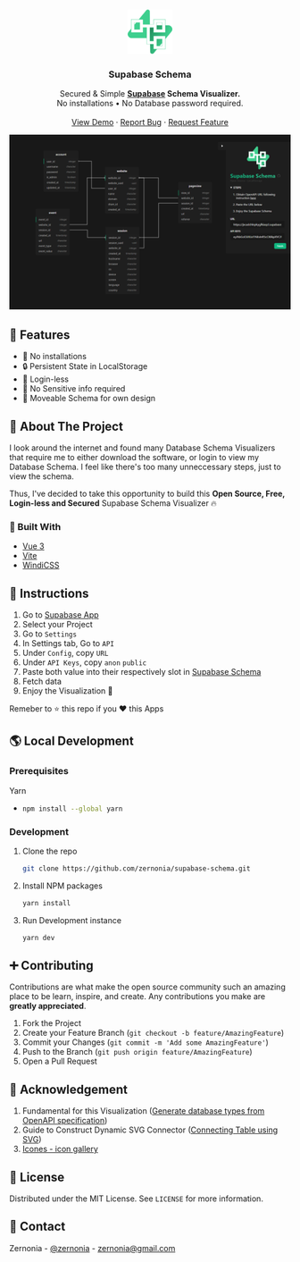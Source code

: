 <!-- PROJECT LOGO -->
<br />
<p align="center">
  <a href="https://github.com/zernonia/supabase-schema">
    <img src="src/assets/logo.svg" alt="Logo" width="80" height="80">
  </a>

  <h3 align="center">Supabase Schema</h3>

  <p align="center">
    Secured & Simple <strong><a href="https://supabase.io/">Supabase</a> Schema Visualizer.</strong>
    <br />
    No installations • No Database password required.
    <br />
    <br />
    <a href="https://supabase-schema.vercel.app/">View Demo</a>
    ·
    <a href="https://github.com/zernonia/supabase-schema/issues">Report Bug</a>
    ·
    <a href="https://github.com/zernonia/supabase-schema/issues">Request Feature</a>
  </p>
</p>

![Supabase Schema](images/main.png)

## 🚀 Features

- 🔨 No installations
- 🔒 Persistent State in LocalStorage
- 🚪 Login-less
- 👀 No Sensitive info required
- 🤚 Moveable Schema for own design

## 📇 About The Project

I look around the internet and found many Database Schema Visualizers that require me to either download the software, or login to view my Database Schema. I feel like there's too many unneccessary steps, just to view the schema.

Thus, I've decided to take this opportunity to build this **Open Source, Free, Login-less and Secured** Supabase Schema Visualizer 🔥

### 🔨 Built With

- [Vue 3](https://v3.vuejs.org/)
- [Vite](https://vitejs.dev/)
- [WindiCSS](https://windicss.org/)

## 🐾 Instructions

1. Go to [Supabase App](https://app.supabase.io/)
2. Select your Project
3. Go to `Settings`
4. In Settings tab, Go to `API`
5. Under `Config`, copy `URL`
6. Under `API Keys`, copy `anon` `public`
7. Paste both value into their respectively slot in [Supabase Schema](https://supabase-schema.vercel.app/)
8. Fetch data
9. Enjoy the Visualization 🎉

Remeber to ⭐ this repo if you ❤ this Apps

## 🌎 Local Development

### Prerequisites

Yarn

- ```sh
  npm install --global yarn
  ```

### Development

1. Clone the repo
   ```sh
   git clone https://github.com/zernonia/supabase-schema.git
   ```
2. Install NPM packages
   ```sh
   yarn install
   ```
3. Run Development instance
   ```sh
   yarn dev
   ```

## ➕ Contributing

Contributions are what make the open source community such an amazing place to be learn, inspire, and create. Any contributions you make are **greatly appreciated**.

1. Fork the Project
2. Create your Feature Branch (`git checkout -b feature/AmazingFeature`)
3. Commit your Changes (`git commit -m 'Add some AmazingFeature'`)
4. Push to the Branch (`git push origin feature/AmazingFeature`)
5. Open a Pull Request

## 🙏 Acknowledgement

1. Fundamental for this Visualization ([Generate database types from OpenAPI specification](https://supabase.io/docs/reference/javascript/generating-types#generate-database-types-from-openapi-specification))
2. Guide to Construct Dynamic SVG Connector ([Connecting Table using SVG](https://codepen.io/alojzije/pen/ndfrI))
3. [Icones - icon gallery](https://icones.js.org/)

## 📜 License

Distributed under the MIT License. See `LICENSE` for more information.

## 📧 Contact

Zernonia - [@zernonia](https://twitter.com/zernonia) - zernonia@gmail.com
